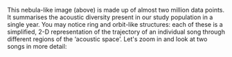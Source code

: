 This nebula-like image (above) is made up of almost two million data points. It
summarises the acoustic diversity present in our study population in a single
year. You may notice ring and orbit-like structures: each of these is a
simplified, 2-D representation of the trajectory of an individual song through
different regions of the ‘acoustic space’. Let's zoom in and look at two songs
in more detail: